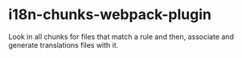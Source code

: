 # i18n-chunks-webpack-plugin
Look in all chunks for files that match a rule and then, associate and generate translations files with it.
